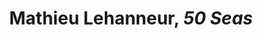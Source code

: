 ---
title: Mathieu Lehanneur, *50 Seas*
layout: entry
presentation: side-by-side
object:
  - id: ptl-24701
order: 428
menu: false
---